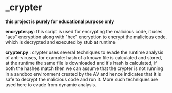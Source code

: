 # _crypter #

**this project is purely for educational purpose only**


**encrypter.py**: this script is used for encrypting the malicious code, it uses "aes" encryption along with "hex" encryption to
                  encrypt the malicious code. which is decrypted and executed by stub at runtime


**crypter.py**  : crypter uses several techniques to evade the runtime analysis of anti-viruses,
                  for example: hash of a known file is calculated and stored, at the runtime the same file is downloaded and it's hash
                  is calculated, if both the hashes match then we can assume that the crypter is not running in a sandbox environment
                  created by the AV and hence indicates that it is safe to decrypt the malicious code and run it.
                  More such techniques are used here to evade from dynamic analysis. 
